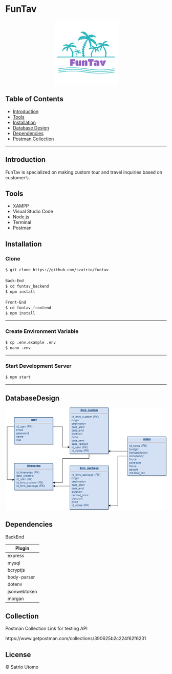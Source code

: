 # FunTav

<p align="center">
    <img src="./public/funtav_logo.png" height="200px" width="200px">  
</p>

## Table of Contents
- [Introduction](#introduction)
- [Tools](#Tools)
- [Installation](#Installation)
- [Database Design](#DatabaseDesign)
- [Dependencies](#Dependencies)
- [Postman Collection](#Collection)
---
 
## Introduction

<p>FunTav is specialized on making custom tour and travel inquiries based on customer’s.</p>

## Tools

- XAMPP
- Visual Studio Code
- Node.js
- Terminal
- Postman

## Installation

### Clone
```bash
$ git clone https://github.com/szatrio/funtav

Back-End
$ cd funtav_backend
$ npm install

Front-End
$ cd funtav_frontend
$ npm install
```
---

### Create Environment Variable
```bash
$ cp .env.example .env
$ nano .env
```
---
### Start Development Server
```bash
$ npm start
```
--- 

## DatabaseDesign 

<p align="center">
    <img src="./public/funtav.png">  
</p>

## Dependencies

BackEnd

| Plugin |
| ------ |
| express |
| mysql |
| bcryptjs |
| body-parser |
| dotenv |
| jsonwebtoken |
| morgan |

## Collection

<p>Postman Collection Link for testing API</p>
https://www.getpostman.com/collections/390625b2c224f62f6231

License
----

© Satrio Utomo